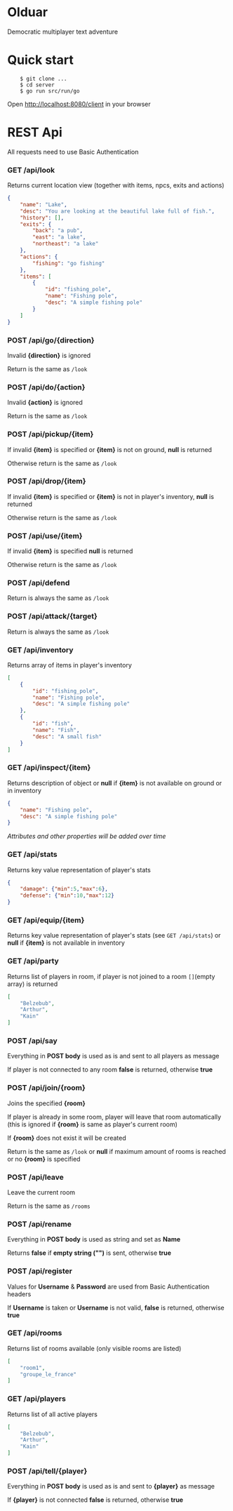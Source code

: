 Olduar
======

Democratic multiplayer text adventure

Quick start
=====

        $ git clone ...
        $ cd server
        $ go run src/run/go

Open [http://localhost:8080/client](http://localhost:8080/client) in your browser

REST Api
========

All requests need to use Basic Authentication

### GET /api/look
Returns current location view (together with items, npcs, exits and actions)
```json
{
    "name": "Lake",
    "desc": "You are looking at the beautiful lake full of fish.",
    "history": [],
    "exits": {
        "back": "a pub",
        "east": "a lake",
        "northeast": "a lake"
    },
    "actions": {
        "fishing": "go fishing"
    },
    "items": [
        {
            "id": "fishing_pole",
            "name": "Fishing pole",
            "desc": "A simple fishing pole"
        }
    ]
}
```

### POST /api/go/{direction}
Invalid __{direction}__ is ignored

Return is the same as `/look`

### POST /api/do/{action}
Invalid __{action}__ is ignored

Return is the same as `/look`

### POST /api/pickup/{item}
If invalid __{item}__ is specified or __{item}__ is not on ground, __null__ is returned

Otherwise return is the same as `/look`

### POST /api/drop/{item}
If invalid __{item}__ is specified or __{item}__ is not in player's inventory, __null__ is returned

Otherwise return is the same as `/look`

### POST /api/use/{item}
If invalid __{item}__ is specified __null__ is returned

Otherwise return is the same as `/look`

### POST /api/defend
Return is always the same as `/look`

### POST /api/attack/{target}
Return is always the same as `/look`

### GET /api/inventory
Returns array of items in player's inventory
```json
[
	{
		"id": "fishing_pole",
		"name": "Fishing pole",
		"desc": "A simple fishing pole"
	},
	{
		"id": "fish",
		"name": "Fish",
		"desc": "A small fish"
	}
]
```

### GET /api/inspect/{item}
Returns description of object or __null__ if __{item}__ is not available on ground or in inventory
```json
{
    "name": "Fishing pole",
    "desc": "A simple fishing pole"
}
```
*Attributes and other properties will be added over time*

### GET /api/stats
Returns key value representation of player's stats
```json
{
    "damage": {"min":5,"max":6},
    "defense": {"min":10,"max":12}
}
```

### GET /api/equip/{item}
Returns key value representation of player's stats (see `GET /api/stats`) or __null__ if __{item}__ is not available in inventory

### GET /api/party
Returns list of players in room, if player is not joined to a room `[]`(empty array) is returned
```json
[
    "Belzebub",
    "Arthur",
    "Kain"
]
```

### POST /api/say
Everything in __POST body__ is used as is and sent to all players as message

If player is not connected to any room __false__ is returned, otherwise __true__

### POST /api/join/{room}
Joins the specified __{room}__

If player is already in some room, player will leave that room automatically (this is ignored if __{room}__ is same as player's current room)

If __{room}__ does not exist it will be created

Return is the same as `/look` or __null__ if maximum amount of rooms is reached or no __{room}__ is specified

### POST /api/leave
Leave the current room

Return is the same as `/rooms`

### POST /api/rename
Everything in __POST body__ is used as string and set as __Name__

Returns __false__ if __empty string ("")__ is sent, otherwise __true__

### POST /api/register
Values for __Username__ & __Password__ are used from Basic Authentication headers

If __Username__ is taken or __Username__ is not valid, __false__ is returned, otherwise __true__

### GET /api/rooms
Returns list of rooms available (only visible rooms are listed)
```json
[
    "room1",
    "groupe_le_france"
]
```

### GET /api/players
Returns list of all active players
```json
[
    "Belzebub",
    "Arthur",
    "Kain"
]
```

### POST /api/tell/{player}
Everything in __POST body__ is used as is and sent to __{player}__ as message

If __{player}__ is not connected __false__ is returned, otherwise __true__